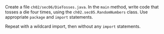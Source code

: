 Create a file `ch02/sec06/DieTosses.java`. In the `main` method, write code that 
tosses a die four times, using the `ch02.sec05.RandomNumbers` class. Use appropriate `package` and `import` statements.

Repeat with a wildcard import, then without any `import` statements.
